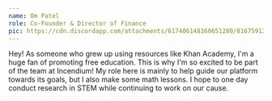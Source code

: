 ```yaml
---
name: Om Patel
role: Co-Founder & Director of Finance
pic: https://cdn.discordapp.com/attachments/617406148160651280/816759136497827891/cfa02489-690b-4d59-b2b4-164671f8b35e.jpg
---
```

Hey! As someone who grew up using resources like Khan Academy, I'm a huge fan of promoting free education. This is why I'm so excited to be part of the team at Incendium! My role here is mainly to help guide our platform towards its goals, but I also make some math lessons. I hope to one day conduct research in STEM while continuing to work on our cause.
